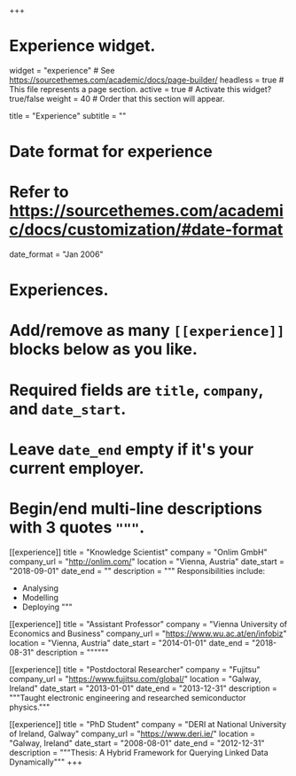 +++
# Experience widget.
widget = "experience"  # See https://sourcethemes.com/academic/docs/page-builder/
headless = true  # This file represents a page section.
active = true  # Activate this widget? true/false
weight = 40  # Order that this section will appear.

title = "Experience"
subtitle = ""

# Date format for experience
#   Refer to https://sourcethemes.com/academic/docs/customization/#date-format
date_format = "Jan 2006"

# Experiences.
#   Add/remove as many `[[experience]]` blocks below as you like.
#   Required fields are `title`, `company`, and `date_start`.
#   Leave `date_end` empty if it's your current employer.
#   Begin/end multi-line descriptions with 3 quotes `"""`.
[[experience]]
  title = "Knowledge Scientist"
  company = "Onlim GmbH"
  company_url = "http://onlim.com/"
  location = "Vienna, Austria"
  date_start = "2018-09-01"
  date_end = ""
  description = """
  Responsibilities include:
  * Analysing
  * Modelling
  * Deploying
  """

[[experience]]
  title = "Assistant Professor"
  company = "Vienna University of Economics and Business"
  company_url = "https://www.wu.ac.at/en/infobiz"
  location = "Vienna, Austria"
  date_start = "2014-01-01"
  date_end = "2018-08-31"
  description = """"""

[[experience]]
  title = "Postdoctoral Researcher"
  company = "Fujitsu"
  company_url = "https://www.fujitsu.com/global/"
  location = "Galway, Ireland"
  date_start = "2013-01-01"
  date_end = "2013-12-31"
  description = """Taught electronic engineering and researched semiconductor physics."""

[[experience]]
  title = "PhD Student"
  company = "DERI at National University of Ireland, Galway"
  company_url = "https://www.deri.ie/"
  location = "Galway, Ireland"
  date_start = "2008-08-01"
  date_end = "2012-12-31"
  description = """Thesis: A Hybrid Framework for Querying Linked Data Dynamically"""
+++
